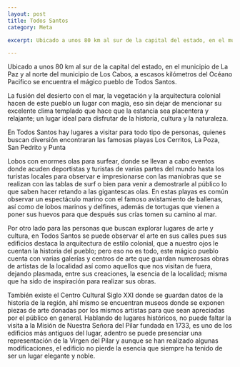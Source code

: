 ```yaml
---
layout: post
title: Todos Santos
category: Meta

excerpt: Ubicado a unos 80 km al sur de la capital del estado, en el municipio de La Paz y al norte del municipio de Los Cabos, a escasos kilómetros del Océano Pacifico se encuentra el mágico pueblo de Todos Santos. 

---
```


Ubicado a unos 80 km al sur de la capital del estado, en el municipio de La Paz y al norte del municipio de Los Cabos, a escasos kilómetros del Océano Pacifico se encuentra el mágico pueblo de Todos Santos.  

La fusión del  desierto con el mar, la vegetación y la arquitectura colonial hacen de este pueblo un lugar con magia, eso sin dejar de mencionar su excelente clima templado que hace que la estancia sea placentera y relajante; un lugar ideal para disfrutar de la historia, cultura y la naturaleza.

En Todos Santos hay lugares a visitar para todo tipo de personas, quienes buscan diversión encontraran las famosas playas Los Cerritos, La Poza, San Pedrito y Punta 

Lobos con enormes olas para surfear, donde se llevan a cabo eventos donde acuden deportistas y turistas de varias partes del mundo hasta los turistas locales para observar e impresionarse con las maniobras que se realizan con las tablas de surf o bien para venir a demostrarle al público lo que saben hacer retando a las gigantescas olas.
En estas playas es común observar un espectáculo marino con el famoso avistamiento de ballenas, así como de lobos marinos y delfines, además de tortugas que vienen a poner sus huevos para que después sus crías tomen su camino al mar.

Por otro lado para las personas que buscan explorar lugares de arte y cultura, en Todos Santos se puede observar el arte en sus calles pues sus edificios destaca la arquitectura de estilo colonial, que a nuestro ojos le cuentan la historia del pueblo; pero eso no es todo, este mágico pueblo cuenta con varias galerías y centros de arte que guardan numerosas obras de artistas de la localidad así como aquellos que nos visitan de fuera, dejando plasmada, entre sus creaciones, la esencia de la localidad;  misma que ha sido de inspiración  para realizar sus obras.

También existe el Centro Cultural Siglo XXI donde se guardan datos de la historia de la región, ahí mismo se encuentran museos donde se exponen piezas de arte donadas por los mismos artistas para que sean apreciadas por el público en general.
Hablando de lugares históricos, no puede faltar la visita a la Misión de Nuestra Señora del Pilar fundada en 1733, es uno de los edificios más antiguos del lugar, adentro se puede presenciar  una representación de la Virgen del Pilar y aunque se han realizado algunas modificaciones, el  edificio no pierde la esencia que siempre ha tenido de ser un lugar elegante y noble.